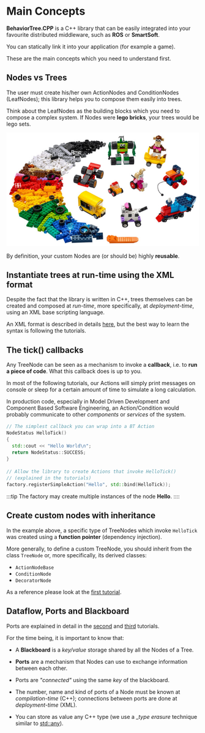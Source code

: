 # Main Concepts

__BehaviorTree.CPP__ is a C++ library that can be easily integrated into
your favourite distributed middleware, such as __ROS__ or __SmartSoft__.

You can statically link it into your application (for example a game).

These are the main concepts which you need to understand first.

## Nodes vs Trees

The user must create his/her own ActionNodes and ConditionNodes (LeafNodes);
this library helps you to compose them easily into trees. 

Think about the LeafNodes as the building blocks which you need to compose a complex system. If Nodes were **lego bricks**, your trees would be lego sets.

![](images/lego.jpg) 


By definition, your custom Nodes are (or should be) highly __reusable__.

## Instantiate trees at run-time using the XML format

Despite the fact that the library is written in C++, trees themselves
can be created and composed at _run-time_, more specifically, at _deployment-time_, using an XML base scripting language.

An XML format is described in details [here](xml_format.md), but the best way to
learn the syntax is following the tutorials.

## The tick() callbacks

Any TreeNode can be seen as a mechanism to invoke a __callback__, i.e. to 
__run a piece of code__. What this callback does is up to you.

In most of the following tutorials, our Actions will simply
print messages on console or sleep for a certain amount of time to simulate
a long calculation.

In production code, especially in Model Driven Development and Component 
Based Software Engineering, an Action/Condition would probably communicate
to other _components_ or _services_ of the system.

``` cpp
// The simplest callback you can wrap into a BT Action
NodeStatus HelloTick()
{
  std::cout << "Hello World\n"; 
  return NodeStatus::SUCCESS;
}

// Allow the library to create Actions that invoke HelloTick()
// (explained in the tutorials)
factory.registerSimpleAction("Hello", std::bind(HelloTick));
```

:::tip
The factory may create multiple instances of the node __Hello__.
::::

## Create custom nodes with inheritance

In the example above, a specific type of TreeNodes which invoke
`HelloTick` was created using a __function pointer__ (dependency injection).

More generally, to define a custom TreeNode, you should inherit from the 
class `TreeNode` or, more specifically, its derived classes:

- `ActionNodeBase`
- `ConditionNode`
- `DecoratorNode`

As a reference please look at the [first tutorial](tutorial-basics/tutorial_01_first_tree.md).

## Dataflow, Ports and Blackboard

Ports are explained in detail in the [second](tutorial-basics/tutorial_02_basic_ports.md)
and [third](tutorial-basics/tutorial_03_generic_ports.md) tutorials.

For the time being, it is important to know that:

- A __Blackboard__ is a _key/value_ storage shared by all the Nodes of a Tree.

- __Ports__ are a mechanism that Nodes can use to exchange information between
  each other.
 
- Ports are _"connected"_ using the same _key_ of the blackboard.

- The number, name and kind of ports of a Node must be known at _compilation-time_ (C++); 
  connections between ports are done at _deployment-time_ (XML).  

- You can store as value any C++ type (we use a __type erasure_ technique
similar to [std::any](https://www.fluentcpp.com/2021/02/05/how-stdany-works/)).




